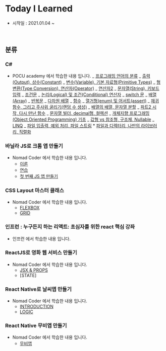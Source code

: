 # Today I Learned

- 시작일 : 2021.01.04 ~

<br>

## 분류

### C#

- POCU academy 에서 학습한 내용 입니다.
  _ [프로그래밍 언어의 분류](https://github.com/akaming/TIL/blob/master/c%23/chapter01.md)
  _ [출력(Output), 상수(Constant)](https://github.com/akaming/TIL/blob/master/c%23/chapter02.md)
  _ [변수(Variable), 기본 자료형(Primitive Types)](https://github.com/akaming/TIL/blob/master/c%23/chapter03.md)
  _ [형 변환(Type Conversion), 연산자(Operator)](https://github.com/akaming/TIL/blob/master/c%23/chapter04.md)
  _ [연산자2](https://github.com/akaming/TIL/blob/master/c%23/chapter05.md)
  _ [문자열(String), 키보드 입력](https://github.com/akaming/TIL/blob/master/c%23/chapter06.md)
  _ [조건문](https://github.com/akaming/TIL/blob/master/c%23/chapter07.md)
  _ [논리(Logical) 및 조건(Conditional) 연산자](https://github.com/akaming/TIL/blob/master/c%23/chapter08.md)
  _ [switch 문](https://github.com/akaming/TIL/blob/master/c%23/chapter09.md)
  _ [배열 (Array)](https://github.com/akaming/TIL/blob/master/c%23/chapter10.md)
  _ [반복문](https://github.com/akaming/TIL/blob/master/c%23/chapter11.md)
  _ [다차원 배열](https://github.com/akaming/TIL/blob/master/c%23/chapter12.md)
  _ [함수](https://github.com/akaming/TIL/blob/master/c%23/chapter13.md)
  _ [열거형(enum) 및 어서트(assert)](https://github.com/akaming/TIL/blob/master/c%23/chapter14.md)
  _ [재귀 함수, 그리고 주사위 굴리기(랜덤 수 생성)](https://github.com/akaming/TIL/blob/master/c%23/chapter22.md)
  _ [배열의 배열, 문자열 분할](https://github.com/akaming/TIL/blob/master/c%23/chapter15.md)
  _ [파트2 시작, 다시 만난 함수](https://github.com/akaming/TIL/blob/master/c%23/chapter23.md)
  _ [문자열 빌더, decimal형, 컬렉션](https://github.com/akaming/TIL/blob/master/c%23/chapter16.md)
  _ [개체지향 프로그래밍(Object Oriented Programming) 기초](https://github.com/akaming/TIL/blob/master/c%23/chapter17.md)
  _ [값형 vs 참조형, 구조체, Nullable](https://github.com/akaming/TIL/blob/master/c%23/chapter18.md)
  _ [LINQ](https://github.com/akaming/TIL/blob/master/c%23/chapter19.md)
  _ [파일 입출력, 예외 처리, 파일 스트림](https://github.com/akaming/TIL/blob/master/c%23/chapter20.md) \* [파일과 디렉터리, 나만의 라이브러리, 직렬화](https://github.com/akaming/TIL/blob/master/c%23/chapter21.md)
  <br>

### 바닐라 JS로 크롬 앱 만들기

- Nomad Coder 에서 학습한 내용 입니다.
  - [이론](https://github.com/akaming/TIL/blob/master/VanillaJS/theory.md)
  - [연습](https://github.com/akaming/TIL/blob/master/VanillaJS/practice.md)
  - [첫 번째 JS 앱 만들기](https://github.com/akaming/TIL/tree/master/VanillaJS/momentum)

### CSS Layout 마스터 클래스

- Nomad Coder 에서 학습한 내용 입니다.
  - [FLEXBOX](https://github.com/akaming/TIL/blob/master/cssLayout/flexbox.md)
  - [GRID](https://github.com/akaming/TIL/blob/master/cssLayout/grid.md)

### 인프런 : 누구든지 하는 리액트: 초심자를 위한 react 핵심 강좌

- 인프런 에서 학습한 내용 입니다.

### ReactJS로 영화 웹 서비스 만들기

- Nomad Coder 에서 학습한 내용 입니다.
  - [JSX & PROPS](https://github.com/akaming/TIL/blob/master/ReactJsMovie/JSX_PROPS.md)
  - [STATE]

### React Native로 날씨앱 만들기

- Nomad Coder 에서 학습한 내용 입니다.
  - [INTRODUCTION](https://github.com/akaming/TIL/blob/master/ReactNative_Weather/%230%20INTRODUCTION.md)
  - [LOGIC](https://github.com/akaming/TIL/blob/master/ReactNative_Weather/%231%20LOGIC.md)

### React Native 무비앱 만들기

- Nomad Coder 에서 학습한 내용 입니다.
  - [무비앱](https://github.com/akaming/TIL/tree/master/ReactNative_noovies)
